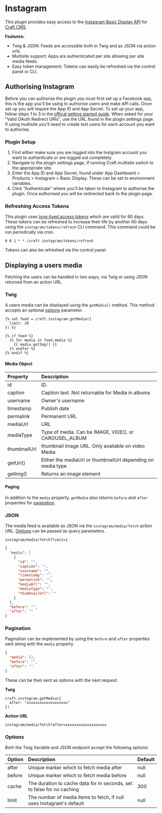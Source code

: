 # Instagram

This plugin provides easy access to the [Instagram Basic Display API](https://developers.facebook.com/docs/instagram-basic-display-api) for [Craft CMS](https://craftcms.com/).

**Features:**

- Twig & JSON: Feeds are accessible both in Twig and as JSON via action urls.
- Multisite support: Apps are authenticated per site allowing per site media feeds.
- Easy token management: Tokens can easily be refreshed via the control panel or CLI.

## Authorising Instagram

Before you can authorise the plugin you must first set up a Facebook app, this is the app you'll be using to authorise users and make API calls. Once set up you will require the App ID and App Secret. To set up your app, follow steps 1 to 3 in the [offical getting started guide](https://developers.facebook.com/docs/instagram-basic-display-api/getting-started). When asked for your "Valid OAuth Redirect URIs", use the URL found in the plugin settings page. If using multisite you'll need to create test users for each account you want to authorise.

### Plugin Setup

1. First either make sure you are logged into the Instgram account you want to authenticate or are logged out completely.
2. Navigate to the plugin settings page, if running Craft multisite switch to the appropriate site.
3. Enter the App ID and App Secret, found under App Dashboard > Products > Instagram > Basic Display. These can be set to environment variables.
4. Click "Authenticate" where you'll be taken to Instagram to authorise the plugin. Once authorised you will be redirected back to the plugin page.

### Refreshing Access Tokens

This plugin uses [long-lived access tokens](https://developers.facebook.com/docs/instagram-basic-display-api/guides/long-lived-access-tokens) which are valid for 60 days. These tokens can be refreshed to increase their life by another 60 days using the `instagram/tokens/refresh` CLI command. This command could be run periodically via cron.

```
0 0 1 * * /craft instagram/tokens/refresh
```

Tokens can also be refreshed via the control panel.

## Displaying a users media

Fetching the users can be handled in two ways, via Twig or using JSON returned from an action URL.

### Twig

A users media can be displayed using the `getMedia()` method. This method accepts an optional [options](#options) parameter.

```twig
{% set feed = craft.instagram.getMedia({
  limit: 20
}) %}

{% if feed %}
  {% for media in feed.media %}
    {{ media.getImg() }}
  {% endfor %}
{% endif %}
```

#### Media Object

| Property     | Description                                                  |
| :----------- | :----------------------------------------------------------- |
| id           | ID.                                                          |
| caption      | Caption text. Not returnable for Media in albums             |
| username     | Owner's username                                             |
| timestamp    | Publish date                                                 |
| permalink    | Permanent URL                                                |
| mediaUrl     | URL                                                          |
| mediaType    | Type of media. Can be IMAGE, VIDEO, or CAROUSEL_ALBUM        |
| thumbnailUrl | thumbnail image URL. Only available on video Media           |
| getUrl()     | Either the mediaUrl or thumbnailUrl depending on media type  |
| getImg()     | Returns an image element                                     |

#### Paging

In addition to the `media` property, `getMedia` also returns `before` and `after` properties for [pagination](#pagination).

### JSON

The media feed is available as JSON via the `instagram/media/fetch` action URL. [Options](#options) can be passed as query parameters.

```
instagram/media/fetch?limit=1
```

```json
{
  "media": [
    {
      "id": "",
      "caption": "",
      "username": "",
      "timestamp": "",
      "permalink": "",
      "mediaUrl": "",
      "mediaType": "",
      "thumbnailUrl": ""
    }
  ],
  "before": "",
  "after": ""
}
```

### Pagination

Pagination can be implemented by using the `before` and `after` properties sent along with the `media` property.

```json
{
  "media": [],
  "before": "",
  "after": ""
}
```

These can be then sent as options with the next request.

**Twig**

```twig
craft.instagram.getMedia({
  after: "xxxxxxxxxxxxxxxxxxx"
})
```

**Action URL**

```
instagram/media/fetch?after=xxxxxxxxxxxxxxxxxxx
```

### Options

Both the Twig Variable and JSON endpoint accept the following options:

| Option | Description                                                            | Default |
| :----- | :--------------------------------------------------------------------- | :------ |
| after  | Unique marker which to fetch media after                               | null    |
| before | Unique marker which to fetch media before                              | null    |
| cache  | The duration to cache data for in seconds, set to false for no caching | 300     |
| limit  | The number of media items to fetch, if null uses Instagram's default   | null    |
